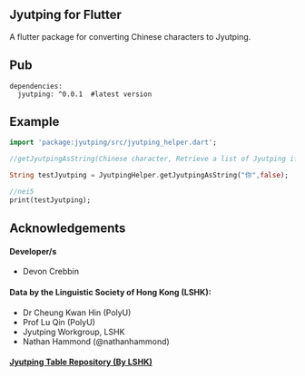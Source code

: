 ## Jyutping for Flutter

A flutter package for converting Chinese characters to Jyutping.

## Pub
    dependencies:
      jyutping: ^0.0.1  #latest version
## Example
``` dart
import 'package:jyutping/src/jyutping_helper.dart';

//getJyutpingAsString(Chinese character, Retrieve a list of Jyutping if there's multiple conversions)

String testJyutping = JyutpingHelper.getJyutpingAsString("你",false);

//nei5
print(testJyutping);
```

## Acknowledgements 

#### Developer/s
- Devon Crebbin

#### Data by the Linguistic Society of Hong Kong (LSHK):
- Dr Cheung Kwan Hin (PolyU)
- Prof Lu Qin (PolyU)
- Jyutping Workgroup, LSHK
- Nathan Hammond (@nathanhammond)

#### [Jyutping Table Repository (By LSHK)](https://github.com/lshk-org/jyutping-table)
